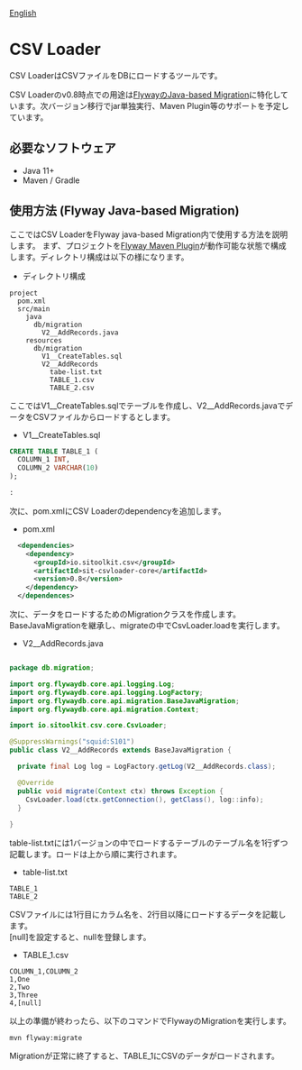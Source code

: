 [English](README.md)

# CSV Loader

CSV LoaderはCSVファイルをDBにロードするツールです。

CSV Loaderのv0.8時点での用途は[FlywayのJava-based Migration](https://flywaydb.org/documentation/concepts/migrations#java-based-migrations)に特化しています。次バージョン移行でjar単独実行、Maven Plugin等のサポートを予定しています。


## 必要なソフトウェア

- Java 11+
- Maven / Gradle

## 使用方法 (Flyway Java-based Migration)

ここではCSV LoaderをFlyway java-based Migration内で使用する方法を説明します。
まず、プロジェクトを[Flyway Maven Plugin](https://flywaydb.org/documentation/usage/maven/)が動作可能な状態で構成します。ディレクトリ構成は以下の様になります。

- ディレクトリ構成

```
project
  pom.xml
  src/main
    java
      db/migration
        V2__AddRecords.java
    resources
      db/migration
        V1__CreateTables.sql
        V2__AddRecords
          tabe-list.txt
          TABLE_1.csv
          TABLE_2.csv
```

ここではV1__CreateTables.sqlでテーブルを作成し、V2__AddRecords.javaでデータをCSVファイルからロードするとします。

- V1__CreateTables.sql

```sql
CREATE TABLE TABLE_1 (
  COLUMN_1 INT,
  COLUMN_2 VARCHAR(10)
);

:
```


次に、pom.xmlにCSV Loaderのdependencyを追加します。

- pom.xml

```xml
  <dependencies>
    <dependency>
      <groupId>io.sitoolkit.csv</groupId>
      <artifactId>sit-csvloader-core</artifactId>
      <version>0.8</version>
    </dependency>
  </dependences>
```

次に、データをロードするためのMigrationクラスを作成します。BaseJavaMigrationを継承し、migrateの中でCsvLoader.loadを実行します。

- V2__AddRecords.java

```java

package db.migration;

import org.flywaydb.core.api.logging.Log;
import org.flywaydb.core.api.logging.LogFactory;
import org.flywaydb.core.api.migration.BaseJavaMigration;
import org.flywaydb.core.api.migration.Context;

import io.sitoolkit.csv.core.CsvLoader;

@SuppressWarnings("squid:S101")
public class V2__AddRecords extends BaseJavaMigration {

  private final Log log = LogFactory.getLog(V2__AddRecords.class);

  @Override
  public void migrate(Context ctx) throws Exception {
    CsvLoader.load(ctx.getConnection(), getClass(), log::info);
  }
  
}
```

table-list.txtには1バージョンの中でロードするテーブルのテーブル名を1行ずつ記載します。ロードは上から順に実行されます。

- table-list.txt

```
TABLE_1
TABLE_2
```

CSVファイルには1行目にカラム名を、2行目以降にロードするデータを記載します。  
[null]を設定すると、nullを登録します。

- TABLE_1.csv

```csv
COLUMN_1,COLUMN_2
1,One
2,Two
3,Three
4,[null]
```

以上の準備が終わったら、以下のコマンドでFlywayのMigrationを実行します。

```
mvn flyway:migrate
```

Migrationが正常に終了すると、TABLE_1にCSVのデータがロードされます。
